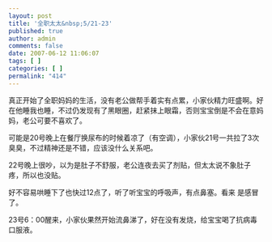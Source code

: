 ```yaml
---
layout: post
title: '全职太太&nbsp;5/21-23'
published: true
author: admin
comments: false
date: 2007-06-12 11:06:07
tags: [ ]
categories: [ ]
permalink: "414"
---
```

真正开始了全职妈妈的生活，没有老公做帮手着实有点累，小家伙精力旺盛啊。好在他睡我也睡，不过仍发现有了黑眼圈，赶紧抹上眼霜，否则宝宝倒是不会在意妈妈，老公可要不喜欢了。


  


可能是20号晚上在餐厅换尿布的时候着凉了（有空调），小家伙21号一共拉了3次臭臭，不过精神还是不错，应该没什么关系吧。


  


22号晚上很吵，以为是肚子不舒服，老公连夜去买了剂贴，但太太说不象肚子疼，所以也没贴。


  


好不容易哄睡下了也快过12点了，听了听宝宝的呼吸声，有点鼻塞。看来 是感冒了。


  


23号6：00醒来，小家伙果然开始流鼻涕了，好在没有发烧，给宝宝喝了抗病毒口服液。


  


&nbsp;
